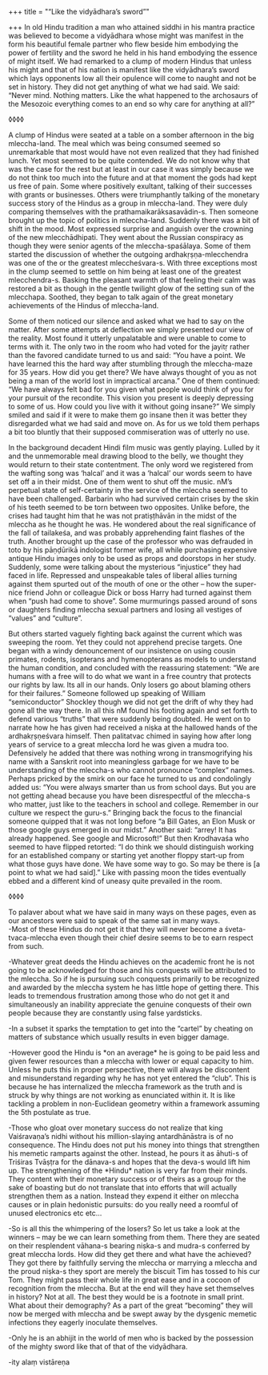 +++
title = "“Like the vidyādhara’s sword”"

+++
In old Hindu tradition a man who attained siddhi in his mantra practice
was believed to become a vidyādhara whose might was manifest in the form
his beautiful female partner who flew beside him embodying the power of
fertility and the sword he held in his hand embodying the essence of
might itself. We had remarked to a clump of modern Hindus that unless
his might and that of his nation is manifest like the vidyādhara’s sword
which lays opponents low all their opulence will come to naught and not
be set in history. They did not get anything of what we had said. We
said: “Never mind. Nothing matters. Like the what happened to the
archosaurs of the Mesozoic everything comes to an end so why care for
anything at all?”

◊◊◊◊

A clump of Hindus were seated at a table on a somber afternoon in the
big mleccha-land. The meal which was being consumed seemed so
unremarkable that most would have not even realized that they had
finished lunch. Yet most seemed to be quite contended. We do not know
why that was the case for the rest but at least in our case it was
simply because we do not think too much into the future and at that
moment the gods had kept us free of pain. Some where positively
exultant, talking of their successes with grants or businesses. Others
were triumphantly talking of the monetary success story of the Hindus as
a group in mleccha-land. They were duly comparing themselves with the
prathamaikarāksasavādin-s. Then someone brought up the topic of politics
in mleccha-land. Suddenly there was a bit of shift in the mood. Most
expressed surprise and anguish over the crowning of the new
mlecchādhipati. They went about the Russian conspiracy as though they
were senior agents of the mleccha-spaśālaya. Some of them started the
discussion of whether the outgoing ardhakṛṣṇa-mlecchendra was one of the
or the greatest mleccheśvara-s. With three exceptions most in the clump
seemed to settle on him being at least one of the greatest
mlecchendra-s. Basking the pleasant warmth of that feeling their calm
was restored a bit as though in the gentle twilight glow of the setting
sun of the mlecchapa. Soothed, they began to talk again of the great
monetary achievements of the Hindus of mleccha-land.

Some of them noticed our silence and asked what we had to say on the
matter. After some attempts at deflection we simply presented our view
of the reality. Most found it utterly unpalatable and were unable to
come to terms with it. The only two in the room who had voted for the
jayitṛ rather than the favored candidate turned to us and said: “You
have a point. We have learned this the hard way after stumbling through
the mleccha-maze for 35 years. How did you get there? We have always
thought of you as not being a man of the world lost in impractical
arcana.” One of them continued: “We have always felt bad for you given
what people would think of you for your pursuit of the recondite. This
vision you present is deeply depressing to some of us. How could you
live with it without going insane?” We simply smiled and said if it were
to make them go insane then it was better they disregarded what we had
said and move on. As for us we told them perhaps a bit too bluntly that
their supposed commiseration was of utterly no use.

In the background decadent Hindi film music was gently playing. Lulled
by it and the unmemorable meal drawing blood to the belly, we thought
they would return to their state contentment. The only word we
registered from the wafting song was ‘halcal’ and it was a ‘halcal’ our
words seem to have set off a in their midst. One of them went to shut
off the music. nM’s perpetual state of self-certainty in the service of
the mleccha seemed to have been challenged. Barbarin who had survived
certain crises by the skin of his teeth seemed to be torn between two
opposites. Unlike before, the crises had taught him that he was not
pratiṣṭhāvān in the midst of the mleccha as he thought he was. He
wondered about the real significance of the fall of tailakeśa, and was
probably apprehending faint flashes of the truth. Another brought up the
case of the professor who was defrauded in toto by his pāṇḍūrikā
indologist former wife, all while purchasing expensive antique Hindu
images only to be used as props and doorstops in her study. Suddenly,
some were talking about the mysterious “injustice” they had faced in
life. Repressed and unspeakable tales of liberal allies turning against
them spurted out of the mouth of one or the other – how the super-nice
friend John or colleague Dick or boss Harry had turned against them when
“push had come to shove”. Some murmurings passed around of sons or
daughters finding mleccha sexual partners and losing all vestiges of
“values” and “culture”.

But others started vaguely fighting back against the current which was
sweeping the room. Yet they could not apprehend precise targets. One
began with a windy denouncement of our insistence on using cousin
primates, rodents, isopterans and hymenopterans as models to understand
the human condition, and concluded with the reassuring statement: “We
are humans with a free will to do what we want in a free country that
protects our rights by law. Its all in our hands. Only losers go about
blaming others for their failures.” Someone followed up speaking of
William “semiconductor” Shockley though we did not get the drift of why
they had gone all the way there. In all this nM found his footing again
and set forth to defend various “truths” that were suddenly being
doubted. He went on to narrate how he has given had received a niṣka at
the hallowed hands of the ardhakṛṣṇeśvara himself. Then palitatvac
chimed in saying how after long years of service to a great mleccha lord
he was given a mudra too. Defensively he added that there was nothing
wrong in transmogrifying his name with a Sanskrit root into meaningless
garbage for we have to be understanding of the mleccha-s who cannot
pronounce “complex” names. Perhaps pricked by the smirk on our face he
turned to us and condolingly added us: “You were always smarter than us
from school days. But you are not getting ahead because you have been
disrespectful of the mleccha-s who matter, just like to the teachers in
school and college. Remember in our culture we respect the guru-s.”
Bringing back the focus to the financial someone quipped that it was not
long before “a Bill Gates, an Elon Musk or those google guys emerged in
our midst.” Another said: “arrey\! It has already happened. See google
and Microsoft\!” But then Krodhavaśa who seemed to have flipped
retorted: “I do think we should distinguish working for an established
company or starting yet another floppy start-up from what those guys
have done. We have some way to go. So may be there is \[a point to what
we had said\].” Like with passing moon the tides eventually ebbed and a
different kind of uneasy quite prevailed in the room.

◊◊◊◊

To palaver about what we have said in many ways on these pages, even as
our ancestors were said to speak of the same sat in many ways.  
\-Most of these Hindus do not get it that they will never become a
śveta-tvaca-mleccha even though their chief desire seems to be to earn
respect from such.

\-Whatever great deeds the Hindu achieves on the academic front he is
not going to be acknowledged for those and his conquests will be
attributed to the mleccha. So if he is pursuing such conquests primarily
to be recognized and awarded by the mleccha system he has little hope of
getting there. This leads to tremendous frustration among those who do
not get it and simultaneously an inability appreciate the genuine
conquests of their own people because they are constantly using false
yardsticks.

\-In a subset it sparks the temptation to get into the “cartel” by
cheating on matters of substance which usually results in even bigger
damage.

\-However good the Hindu is \*on an average\* he is going to be paid
less and given fewer resources than a mleccha with lower or equal
capacity to him. Unless he puts this in proper perspective, there will
always be discontent and misunderstand regarding why he has not yet
entered the “club”. This is because he has internalized the mleccha
framework as the truth and is struck by why things are not working as
enunciated within it. It is like tackling a problem in non-Euclidean
geometry within a framework assuming the 5th postulate as true.

\-Those who gloat over monetary success do not realize that king
Vaiśravaṇa’s nidhi without his million-slaying antardhānāstra is of no
consequence. The Hindu does not put his money into things that
strengthen his memetic ramparts against the other. Instead, he pours it
as āhuti-s of Triśiras Tvāṣṭra for the dānava-s and hopes that the
deva-s would lift him up. The strengthening of the \*Hindu\* nation is
very far from their minds. They content with their monetary success or
of theirs as a group for the sake of boasting but do not translate that
into efforts that will actually strengthen them as a nation. Instead
they expend it either on mleccha causes or in plain hedonistic pursuits:
do you really need a roomful of unused electronics etc etc…

\-So is all this the whimpering of the losers? So let us take a look at
the winners – may be we can learn something from them. There they are
seated on their resplendent vāhana-s bearing niṣka-s and mudra-s
conferred by great mleccha lords. How did they get there and what have
the achieved? They got there by faithfully serving the mleccha or
marrying a mleccha and the proud niṣka-s they sport are merely the
biscuit Tim has tossed to his cur Tom. They might pass their whole life
in great ease and in a cocoon of recognition from the mleccha. But at
the end will they have set themselves in history? Not at all. The best
they would be is a footnote in small print. What about their demography?
As a part of the great “becoming” they will now be merged with mleccha
and be swept away by the dysgenic memetic infections they eagerly
inoculate themselves.

\-Only he is an abhijit in the world of men who is backed by the
possession of the mighty sword like that of that of the vidyādhara.

\-ity alaṃ vistāreṇa
